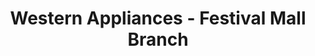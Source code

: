 ---
title: "Western Appliances - Festival Mall Branch"
url: /muntinlupa/western-appliances-festival-mall-branch/
shop: Haushaltsgeräte
---